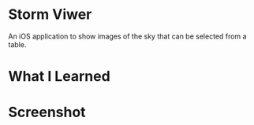 # Storm Viwer

An iOS application to show images of the sky that can be selected from a table.  

# What I Learned



# Screenshot

